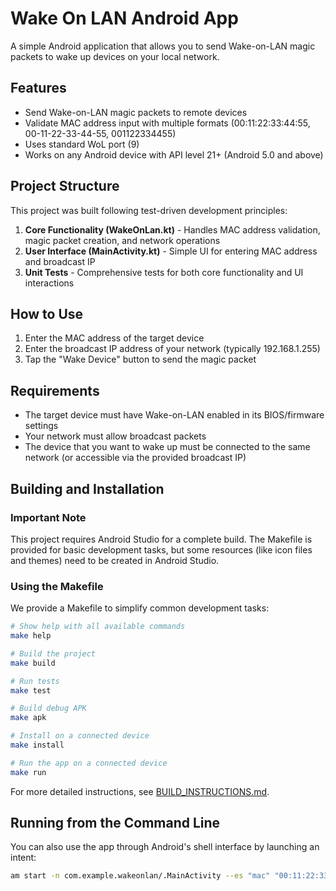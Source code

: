 # Wake On LAN Android App

A simple Android application that allows you to send Wake-on-LAN magic packets to wake up devices on your local network.

## Features

- Send Wake-on-LAN magic packets to remote devices
- Validate MAC address input with multiple formats (00:11:22:33:44:55, 00-11-22-33-44-55, 001122334455)
- Uses standard WoL port (9)
- Works on any Android device with API level 21+ (Android 5.0 and above)

## Project Structure

This project was built following test-driven development principles:

1. **Core Functionality (WakeOnLan.kt)** - Handles MAC address validation, magic packet creation, and network operations
2. **User Interface (MainActivity.kt)** - Simple UI for entering MAC address and broadcast IP
3. **Unit Tests** - Comprehensive tests for both core functionality and UI interactions

## How to Use

1. Enter the MAC address of the target device
2. Enter the broadcast IP address of your network (typically 192.168.1.255)
3. Tap the "Wake Device" button to send the magic packet

## Requirements

- The target device must have Wake-on-LAN enabled in its BIOS/firmware settings
- Your network must allow broadcast packets
- The device that you want to wake up must be connected to the same network (or accessible via the provided broadcast IP)

## Building and Installation

### Important Note

This project requires Android Studio for a complete build. The Makefile is provided for basic development tasks, but some resources (like icon files and themes) need to be created in Android Studio.

### Using the Makefile

We provide a Makefile to simplify common development tasks:

```bash
# Show help with all available commands
make help

# Build the project
make build

# Run tests
make test

# Build debug APK
make apk

# Install on a connected device
make install

# Run the app on a connected device
make run
```

For more detailed instructions, see [BUILD_INSTRUCTIONS.md](BUILD_INSTRUCTIONS.md).

## Running from the Command Line

You can also use the app through Android's shell interface by launching an intent:

```bash
am start -n com.example.wakeonlan/.MainActivity --es "mac" "00:11:22:33:44:55" --es "ip" "192.168.1.255"
``` 